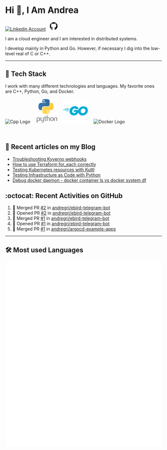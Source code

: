 # Hi 👋, I Am Andrea


<!-- Actual text -->

<a href="https://www.linkedin.com/in/andrea-grillo-3b439b1a9/"><img src="https://cdn.worldvectorlogo.com/logos/linkedin-icon-2.svg" title="Linkedin" alt="Linkedin Account" width="30"/></a>
&ensp;<a href="https://github.com/andregri"><img src="img/logos/github.png" title="GitHub" alt="GitHub" width="30"/></a>
<br>

I am a cloud engineer and I am interested in distributed systems.

I develop mainly in Python and Go. However, if necessary I dig into the low-level real of C or C++.

___

## 🥞 Tech Stack
 
I work with many different technologies and languages. 
My favorite ones are C++, Python, Go, and Docker.
 
<img src="https://cdn.worldvectorlogo.com/logos/c.svg" title="Cpp" alt="Cpp Logo" width="70"/>&emsp;
<img src="img/logos/python_vertical_logo_icon_168039.svg" title="Python" alt="Python Logo" width="70"/>&emsp;
<img src="img/logos/golang_logo_icon_171073.svg" title="Golang" alt="Golang Logo" width="80"/>&emsp;
<img src="https://cdn.worldvectorlogo.com/logos/docker.svg" title="Docker" alt="Docker Logo" width="80"/>&emsp;

<br> 
 
 
## 📰 Recent articles on my Blog

 <!-- BLOG-POST-LIST:START -->
- [Troubleshooting Kyverno webhooks](https://andregri.github.io/troubleshooting-kyverno-webhooks/)
- [How to use Terraform for_each correctly](https://andregri.github.io/terraform-for-each/)
- [Testing Kubernetes resources with Kuttl](https://andregri.github.io/testing-kubernetes-with-kuttl/)
- [Testing Infrastructure as Code with Python](https://andregri.github.io/testing-iac-with-python/)
- [Debug docker daemon - docker container ls vs docker system df](https://andregri.github.io/debug-docker-daemon/)
<!-- BLOG-POST-LIST:END -->
 
 
## :octocat: Recent Activities on GitHub

<!--START_SECTION:activity-->
1. 🎉 Merged PR [#2](https://github.com/andregri/ebird-telegram-bot/pull/2) in [andregri/ebird-telegram-bot](https://github.com/andregri/ebird-telegram-bot)
2. 💪 Opened PR [#2](https://github.com/andregri/ebird-telegram-bot/pull/2) in [andregri/ebird-telegram-bot](https://github.com/andregri/ebird-telegram-bot)
3. 🎉 Merged PR [#1](https://github.com/andregri/ebird-telegram-bot/pull/1) in [andregri/ebird-telegram-bot](https://github.com/andregri/ebird-telegram-bot)
4. 💪 Opened PR [#1](https://github.com/andregri/ebird-telegram-bot/pull/1) in [andregri/ebird-telegram-bot](https://github.com/andregri/ebird-telegram-bot)
5. 🎉 Merged PR [#1](https://github.com/andregri/argocd-example-apps/pull/1) in [andregri/argocd-example-apps](https://github.com/andregri/argocd-example-apps)
<!--END_SECTION:activity-->
 
---

## 🛠️ Most used Languages 

![](https://github.com/andregri/andregri/blob/master/generated/overview.svg)
![](https://github.com/andregri/andregri/blob/master/generated/languages.svg)
